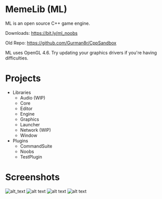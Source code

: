# MemeLib (ML)

ML is an open source C++ game engine.

Downloads: https://bit.ly/ml_noobs

Old Repo: https://github.com/Gurman8r/CppSandbox

ML uses OpenGL 4.6. Try updating your graphics drivers if you're having difficulties.

# Projects

- Libraries
  - Audio (WIP)
  - Core
  - Editor
  - Engine
  - Graphics
  - Launcher
  - Network (WIP)
  - Window
- Plugins
  - CommandSuite
  - Noobs
  - TestPlugin

# Screenshots

![alt_text](https://i.imgur.com/TyIgSw9.png)
![alt text](https://i.imgur.com/JS4bQdL.png)
![alt text](https://i.imgur.com/9F3BuaL.png)
![alt text](https://i.imgur.com/dfm47zC.png)
